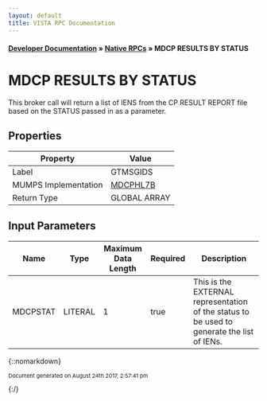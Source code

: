 ```yaml
---
layout: default
title: VISTA RPC Documentation
---
```


#### [Developer Documentation](../index) &#187; [Native RPCs](TableOfContents) &#187; MDCP RESULTS BY STATUS<br/>
# MDCP RESULTS BY STATUS

This broker call will return a list of IENS from the CP RESULT REPORT file based on the STATUS passed in as a parameter.

## Properties

Property | Value
--- | ---
Label | GTMSGIDS
MUMPS Implementation | [MDCPHL7B](http://code.osehra.org/dox/Routine_MDCPHL7B_source.html)
Return Type | GLOBAL ARRAY


## Input Parameters

Name | Type | Maximum Data Length | Required | Description
--- | --- | --- | --- | ---
MDCPSTAT | LITERAL | 1 | true | This is the EXTERNAL representation of the status to be used to generate the list of IENs.



{::nomarkdown} <br/><p style="font-size: 11px">Document generated on August 24th 2017, 2:57:41 pm</p>{:/}